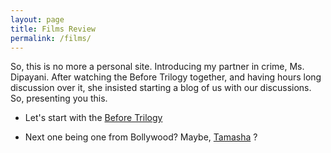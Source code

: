 ```yaml
---
layout: page
title: Films Review
permalink: /films/
---
```


<!-- # Computer Science is Fun -->
So, this is no more a personal site. Introducing my partner in crime, Ms. Dipayani. After watching the Before Trilogy together, and having hours long discussion over it, she insisted starting a blog of us with our discussions. So, presenting you this. 

* Let's start with the [Before Trilogy](/films/before-trilogy)

* Next one being one from Bollywood? Maybe, [Tamasha](/films/tamasha) ?
